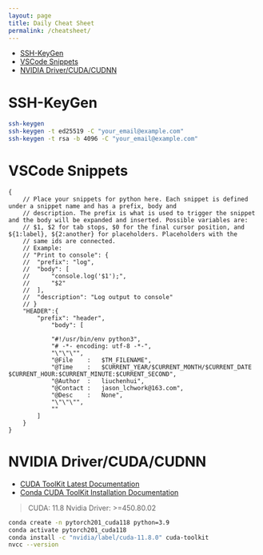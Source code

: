 ```yaml
---
layout: page
title: Daily Cheat Sheet
permalink: /cheatsheet/
---
```


- [SSH-KeyGen](#ssh-keygen)
- [VSCode Snippets](#vscode-snippets)
- [NVIDIA Driver/CUDA/CUDNN](#nvidia-drivercudacudnn)


# SSH-KeyGen

```bash
ssh-keygen
ssh-keygen -t ed25519 -C "your_email@example.com"
ssh-keygen -t rsa -b 4096 -C "your_email@example.com"
```

# VSCode Snippets

```text
{
	// Place your snippets for python here. Each snippet is defined under a snippet name and has a prefix, body and 
	// description. The prefix is what is used to trigger the snippet and the body will be expanded and inserted. Possible variables are:
	// $1, $2 for tab stops, $0 for the final cursor position, and ${1:label}, ${2:another} for placeholders. Placeholders with the 
	// same ids are connected.
	// Example:
	// "Print to console": {
	// 	"prefix": "log",
	// 	"body": [
	// 		"console.log('$1');",
	// 		"$2"
	// 	],
	// 	"description": "Log output to console"
	// }
	"HEADER":{
		"prefix": "header",
			"body": [
			
			"#!/usr/bin/env python3",
			"# -*- encoding: utf-8 -*-",
			"\"\"\"",
			"@File    :   $TM_FILENAME",
			"@Time    :   $CURRENT_YEAR/$CURRENT_MONTH/$CURRENT_DATE $CURRENT_HOUR:$CURRENT_MINUTE:$CURRENT_SECOND",
			"@Author  :   liuchenhui",
			"@Contact :   jason_lchwork@163.com",
			"@Desc    :   None",
			"\"\"\"",
			""
		]
	}
}
```

# NVIDIA Driver/CUDA/CUDNN

- [CUDA ToolKit Latest Documentation](https://docs.nvidia.com/cuda/cuda-toolkit-release-notes/index.html)
- [Conda CUDA ToolKit Installation Documentation](https://anaconda.org/nvidia/cuda-toolkit)

> CUDA: 11.8
> Nvidia Driver: >=450.80.02

```bash
conda create -n pytorch201_cuda118 python=3.9
conda activate pytorch201_cuda118
conda install -c "nvidia/label/cuda-11.8.0" cuda-toolkit
nvcc --version
```
